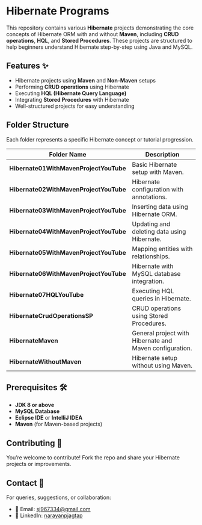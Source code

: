 # **Hibernate Programs**  

This repository contains various **Hibernate** projects demonstrating the core concepts of Hibernate ORM with and without **Maven**, including **CRUD operations**, **HQL**, and **Stored Procedures**. These projects are structured to help beginners understand Hibernate step-by-step using Java and MySQL.

## **Features** ✨  
- Hibernate projects using **Maven** and **Non-Maven** setups  
- Performing **CRUD operations** using Hibernate  
- Executing **HQL (Hibernate Query Language)**  
- Integrating **Stored Procedures** with Hibernate  
- Well-structured projects for easy understanding  

## **Folder Structure**  
Each folder represents a specific Hibernate concept or tutorial progression.

| Folder Name | Description |  
|-------------|-------------|  
| **Hibernate01WithMavenProjectYouTube** | Basic Hibernate setup with Maven. |  
| **Hibernate02WithMavenProjectYouTube** | Hibernate configuration with annotations. |  
| **Hibernate03WithMavenProjectYouTube** | Inserting data using Hibernate ORM. |  
| **Hibernate04WithMavenProjectYouTube** | Updating and deleting data using Hibernate. |  
| **Hibernate05WithMavenProjectYouTube** | Mapping entities with relationships. |  
| **Hibernate06WithMavenProjectYouTube** | Hibernate with MySQL database integration. |  
| **Hibernate07HQLYouTube** | Executing HQL queries in Hibernate. |  
| **HibernateCrudOperationsSP** | CRUD operations using Stored Procedures. |  
| **HibernateMaven** | General project with Hibernate and Maven configuration. |  
| **HibernateWithoutMaven** | Hibernate setup without using Maven. |  

## **Prerequisites** 🛠️  
- **JDK 8 or above**  
- **MySQL Database**  
- **Eclipse IDE** or **IntelliJ IDEA**  
- **Maven** (for Maven-based projects)

## **Contributing** 🤝  
You’re welcome to contribute! Fork the repo and share your Hibernate projects or improvements.

## **Contact** 📩  
For queries, suggestions, or collaboration:  
- 📧 Email: sj967334@gmail.com  
- 🔗 LinkedIn: [narayanpjagtap](https://www.linkedin.com/in/narayanpjagtap/)  
